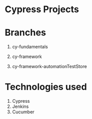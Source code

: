 # Cypress Projects

# Branches

1. cy-fundamentals

2. cy-framework

3. cy-framework-automationTestStore


# Technologies used

1. Cypress
2. Jenkins
3. Cucumber
